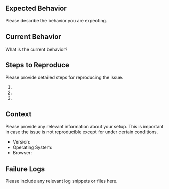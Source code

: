 ## Expected Behavior

Please describe the behavior you are expecting.

## Current Behavior

What is the current behavior?

## Steps to Reproduce

Please provide detailed steps for reproducing the issue.

1.
2.
3.

## Context

Please provide any relevant information about your setup. This is important in case the issue is not reproducible except for under certain conditions.

- Version:
- Operating System:
- Browser:

## Failure Logs

Please include any relevant log snippets or files here.

